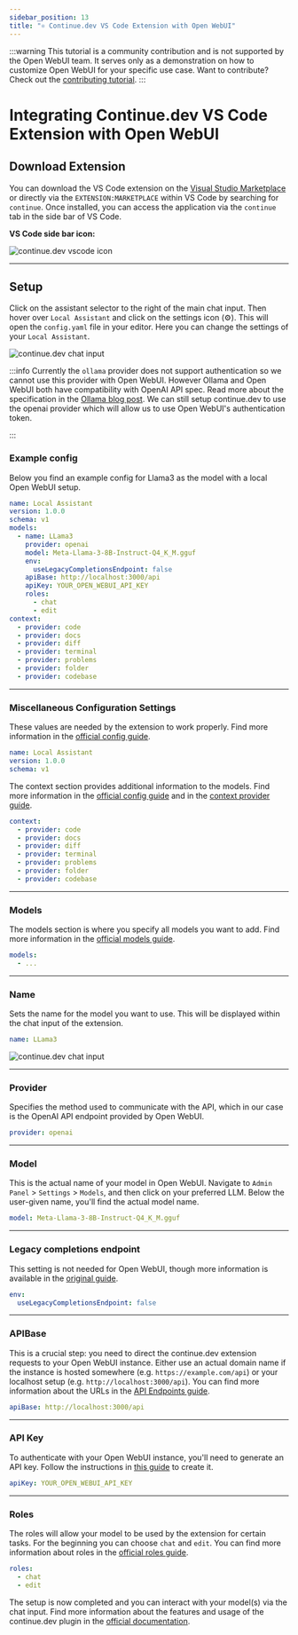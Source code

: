 ```yaml
---
sidebar_position: 13
title: "⚛️ Continue.dev VS Code Extension with Open WebUI"
---
```


:::warning
This tutorial is a community contribution and is not supported by the Open WebUI team. It serves only as a demonstration on how to customize Open WebUI for your specific use case. Want to contribute? Check out the [contributing tutorial](/docs/contributing.mdx).
:::

# Integrating Continue.dev VS Code Extension with Open WebUI

## Download Extension

You can download the VS Code extension on the [Visual Studio Marketplace](https://marketplace.visualstudio.com/items?itemName=Continue.continue) or directly via the `EXTENSION:MARKETPLACE` within VS Code by searching for `continue`.
Once installed, you can access the application via the `continue` tab in the side bar of VS Code.

**VS Code side bar icon:**

![continue.dev vscode icon](/images/tutorials/continue-dev/continue_dev_vscode_icon.png)

---

## Setup

Click on the assistant selector to the right of the main chat input. Then hover over `Local Assistant` and click on the settings icon (⚙️).
This will open the `config.yaml` file in your editor. Here you can change the settings of your `Local Assistant`.

![continue.dev chat input](/images/tutorials/continue-dev/continue_dev_extension_input_field.png)

:::info
Currently the `ollama` provider does not support authentication so we cannot use this provider with Open WebUI.
However Ollama and Open WebUI both have compatibility with OpenAI API spec. Read more about the specification in the [Ollama blog post](https://ollama.com/blog/openai-compatibility).
We can still setup continue.dev to use the openai provider which will allow us to use Open WebUI's authentication token.

:::

### Example config

Below you find an example config for Llama3 as the model with a local Open WebUI setup.

```yaml
name: Local Assistant
version: 1.0.0
schema: v1
models:
  - name: LLama3
    provider: openai
    model: Meta-Llama-3-8B-Instruct-Q4_K_M.gguf
    env:
      useLegacyCompletionsEndpoint: false
    apiBase: http://localhost:3000/api
    apiKey: YOUR_OPEN_WEBUI_API_KEY
    roles:
      - chat
      - edit
context:
  - provider: code
  - provider: docs
  - provider: diff
  - provider: terminal
  - provider: problems
  - provider: folder
  - provider: codebase

```

---

### Miscellaneous Configuration Settings

These values are needed by the extension to work properly. Find more information in the [official config guide](https://docs.continue.dev/reference).

```yaml
name: Local Assistant
version: 1.0.0
schema: v1
```

The context section provides additional information to the models. Find more information in the [official config guide](https://docs.continue.dev/reference#context) and in the [context provider guide](https://docs.continue.dev/customize/custom-providers).

```yaml
context:
  - provider: code
  - provider: docs
  - provider: diff
  - provider: terminal
  - provider: problems
  - provider: folder
  - provider: codebase
```

---

### Models

The models section is where you specify all models you want to add. Find more information in the [official models guide](https://docs.continue.dev/reference#models).

```yaml
models:
  - ...
```

---

### Name

Sets the name for the model you want to use. This will be displayed within the chat input of the extension.

```yaml
name: LLama3
```

![continue.dev chat input](/images/tutorials/continue-dev/continue_dev_extension_input_field.png)

---

### Provider

Specifies the method used to communicate with the API, which in our case is the OpenAI API endpoint provided by Open WebUI.

```yaml
provider: openai
```

---

### Model

This is the actual name of your model in Open WebUI. Navigate to `Admin Panel` > `Settings` > `Models`, and then click on your preferred LLM.
Below the user-given name, you'll find the actual model name.

```yaml
model: Meta-Llama-3-8B-Instruct-Q4_K_M.gguf
```

---

### Legacy completions endpoint

This setting is not needed for Open WebUI, though more information is available in the [original guide](https://platform.openai.com/docs/guides/completions/completions-api-legacy).

```yaml
env:
  useLegacyCompletionsEndpoint: false
```

---

### APIBase

This is a crucial step: you need to direct the continue.dev extension requests to your Open WebUI instance.
Either use an actual domain name if the instance is hosted somewhere (e.g. `https://example.com/api`) or your localhost setup (e.g. `http://localhost:3000/api`).
You can find more information about the URLs in the [API Endpoints guide](/docs/getting-started/api-endpoints.md).

```yaml
apiBase: http://localhost:3000/api
```

---

### API Key

To authenticate with your Open WebUI instance, you'll need to generate an API key.
Follow the instructions in [this guide](https://docs.openwebui.com/getting-started/advanced-topics/monitoring#authentication-setup-for-api-key-) to create it.

```yaml
apiKey: YOUR_OPEN_WEBUI_API_KEY
```

---

### Roles

The roles will allow your model to be used by the extension for certain tasks. For the beginning you can choose `chat` and `edit`.
You can find more information about roles in the [official roles guide](https://docs.continue.dev/customize/model-roles/intro).

```yaml
roles:
  - chat
  - edit
```

The setup is now completed and you can interact with your model(s) via the chat input. Find more information about the features and usage of the continue.dev plugin in the [official documentation](https://docs.continue.dev/getting-started/overview).
